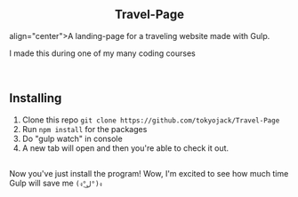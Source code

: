 <h2  align="center">Travel-Page</h2>
<p>align="center">A landing-page for a traveling website made with Gulp.</p>
<p>I made this during one of my many coding courses</p> 

<br/>

## Installing

1. Clone this repo ```git clone https://github.com/tokyojack/Travel-Page```
2. Run ```npm install``` for the packages
3. Do "gulp watch" in console
4. A new tab will open and then you're able to check it out.

##

Now you've just install the program! Wow, I'm excited to see how much time Gulp will save me ```(ง°ل͜°)ง```
